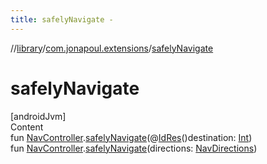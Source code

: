 ```yaml
---
title: safelyNavigate -
---
```

//[library](../../index.md)/[com.jonapoul.extensions](index.md)/[safelyNavigate](safely-navigate.md)



# safelyNavigate  
[androidJvm]  
Content  
fun [NavController](https://developer.android.com/reference/kotlin/androidx/navigation/NavController.html).[safelyNavigate](safely-navigate.md)(@[IdRes](https://developer.android.com/reference/kotlin/androidx/annotation/IdRes.html)()destination: [Int](https://kotlinlang.org/api/latest/jvm/stdlib/kotlin/-int/index.html))  
fun [NavController](https://developer.android.com/reference/kotlin/androidx/navigation/NavController.html).[safelyNavigate](safely-navigate.md)(directions: [NavDirections](https://developer.android.com/reference/kotlin/androidx/navigation/NavDirections.html))  



